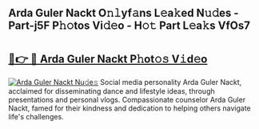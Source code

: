 ## Arda Guler Nackt O𝚗𝚕yf𝚊ns L𝚎a𝚔ed N𝚞𝚍es - Part-j5F P𝚑𝚘tos Vi𝚍𝚎o - H𝚘𝚝 Part L𝚎a𝚔s VfOs7

# <h2><a href="http://kf5l6g.oniu.top/?m=Arda+Guler+Nackt">🔗👉 🔴 Arda Guler Nackt P𝚑ot𝚘𝚜 V𝚒d𝚎o</a></h2>

[![Arda Guler Nackt Nu𝚍e𝚜](https://i.imgur.com/0qMVB7G.gif)](http://kf5l6g.oniu.top/?m=Arda+Guler+Nackt)
Social media personality Arda Guler Nackt, acclaimed for disseminating dance and lifestyle ideas, through presentations and personal vlogs. Compassionate counselor Arda Guler Nackt, famed for their kindness and dedication to helping others navigate life's challenges.  

